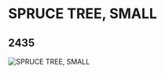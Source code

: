# SPRUCE TREE, SMALL
## 2435
![SPRUCE TREE, SMALL](https://lc-www-live-s.legocdn.com/media/bricks/5/2/243528.jpg)